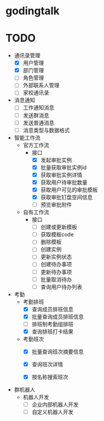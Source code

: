 # godingtalk

# TODO
- 通讯录管理
    - [x] 用户管理
    - [x] 部门管理
    - [ ] 角色管理
    - [ ] 外部联系人管理
    - [ ] 家校通讯录
- 消息通知
    - [ ] 工作通知消息
    - [ ] 发送群消息
    - [ ] 发送普通消息
    - [ ] 消息类型与数据格式
- 智能工作流
    - 官方工作流
        - 接口
            - [x] 发起审批实例
            - [x] 批量获取审批实例id
            - [x] 获取审批实例详情
            - [x] 获取用户待审批数量
            - [x] 获取用户可见的审批模板
            - [x] 获取审批钉盘空间信息
            - [ ] 预览审批附件
    - 自有工作流
        - 接口
            - [ ] 创建或更新模板
            - [ ] 获取模板code
            - [ ] 删除模板
            - [ ] 创建实例
            - [ ] 更新实例状态
            - [ ] 创建待办事项
            - [ ] 更新待办事项
            - [ ] 批量取消待办
            - [ ] 查询用户待办列表
            
- 考勤
    - 考勤排班
        - [x] 查询成员排班信息
        - [x] 批量查询成员排班信息
        - [ ] 排班制考勤组排班
        - [x] 查询排班打卡结果
    - 考勤班次
        - [x] 批量查询班次摘要信息
        - [x] 查询班次详情
        - [x] 按名称搜索班次


- 群机器人
    - 机器人开发
        - [ ] 企业内部机器人开发
        - [ ] 自定义机器人开发
